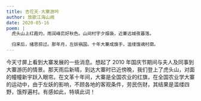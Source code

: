 ```yaml
---
title: 杏花天·大寨游吟
author: 放歌江海山阙
date: 2020-05-16
poem: |
  虎头山上红霞灼，雨润峰峦好秋色。山间村宇夕烟袅，近寨远城夜暮落。

  归来后，绪思掠过。那年月，左妖祸国。十年大寨成旗手，滥缕饿魂村廓。
---
```


今天寸屏上看到大寨发展的一些消息。想起了 2010 年国庆节期间与夫人及同事到大寨游历的情景。那天雨后新晴，到达大寨时已近傍晚，我们登上了虎头山，对面的幢幢新宇跃入眼帘。在文革十年间，大寨是全国农业的红旗，在全国农业学大寨的运动中，由于左妖的影响，不顾各地的客观条件，劳民伤财，其结果是滥缕四野，饿殍遍村。有感如此，特填此词！
